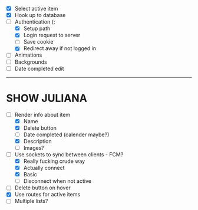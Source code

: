 - [x] Select active item
- [x] Hook up to database 
- [ ] Authentication (:
    - [x] Setup path
    - [x] Login request to server
    - [ ] Save cookie 
    - [x] Redirect away if not logged in 
- [ ] Animations 
- [ ] Backgrounds
- [ ] Date completed edit
--- 
# SHOW JULIANA
- [ ] Render info about item 
    - [x] Name 
    - [x] Delete button
    - [ ] Date completed (calender maybe?)
    - [x] Description 
    - [ ] Images?
- [ ] Use sockets to sync between clients - FCM?
    - [x] Really fucking crude way
    - [x] Actually connect
    - [x] Basic
    - [ ] Disconnect when not active
- [ ] Delete button on hover
- [x] Use routes for active items
- [ ] Multiple lists?